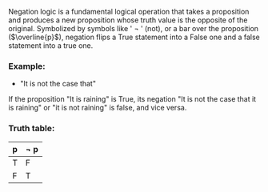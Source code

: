 Negation logic is a fundamental logical operation that takes a proposition and produces a new proposition whose truth value is the opposite of the original. Symbolized by symbols like ' $\neg$ ' (not), or a bar over the proposition ($\overline{p}$), negation flips a True statement into a False one and a false statement into a true one. 

### Example:

- "It is not the case that"

If the proposition "It is raining" is True, its negation "It is not the case that it is raining" or "it is not raining" is false, and vice versa.

### Truth table: 

| p   | $\neg$ p |
| --- | -------- |
| T   | F        |
| F   | T        |

